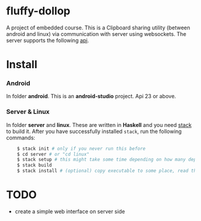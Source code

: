# fluffy-dollop
A project of embedded course. This is a Clipboard sharing utility
(between android and linux) via communication with server using websockets.
The server supports the following [api](server/spec.md).

# Install

### Android
In folder **android**. This is an **android-studio** project. Api 23 or above.

### Server & Linux
In folder **server** and **linux**. These are written in **Haskell** and you
need [stack](https://github.com/commercialhaskell/stack) to build it.
After you have successfully installed `stack`, run the following commands:
```bash
    $ stack init # only if you never run this before
    $ cd server # or "cd linux"
    $ stack setup # this might take some time depending on how many dependencies have you installed before
    $ stack build
    $ stack install # (optional) copy executable to some place, read the info generated by stack
```

# TODO
- create a simple web interface on server side
